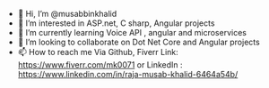 - 👋 Hi, I’m @musabbinkhalid
- 👀 I’m interested in ASP.net, C sharp, Angular projects
- 🌱 I’m currently learning Voice API , angular and microservices
- 💞️ I’m looking to collaborate on Dot Net Core and Angular projects
- 📫 How to reach me Via Github, Fiverr Link: https://www.fiverr.com/mk0071 or LinkedIn : https://www.linkedin.com/in/raja-musab-khalid-6464a54b/

<!---
musabbinkhalid/musabbinkhalid is a ✨ special ✨ repository because its `README.md` (this file) appears on your GitHub profile.
You can click the Preview link to take a look at your changes.
--->
